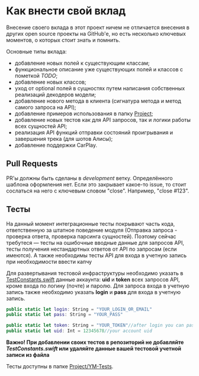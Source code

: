 # Как внести свой вклад

Внесение своего вклада в этот проект ничем не отличается внесения в других 
open source проекты на GitHub'e, но есть несколько ключевых моментов, о которых
стоит знать и помнить.

Основные типы вклада:
- добавление новых полей к существующим классам;
- функциональное описание уже существующих полей и классов с пометкой *TODO*;
- добавление новых классов;
- уход от optional полей в сущностях путем написания собственных реализаций декодеров модели;
- добавление нового метода в клиента (сигнатура метода и метод самого запроса на API);
- добавление примеров использования в папку [Project](Project);
- добавление новых тестов как для API запросов, так и логики работы всех сущностей API;
- реализация API функций отправки состояний проигрывания и завершения трека (для шотов Алисы);
- добавление поддержки CarPlay.

## Pull Requests

PR'ы должны быть сделаны в *development* ветку. Определённого шаблона оформления
нет. Если это закрывает какое-то issue, то стоит сослаться на него с ключевым
словом "close". Например, "close #123".

## Тесты

На данный момент интеграционные тесты покрывают часть кода, ответственную за штатное поведение модуля (Отправка запроса - проверка ответа, проверка парсинга сущностей). Поэтому сейчас требутеся — тесты на ошибочные вводные данные для запросов API, тесты получения нестандартных ответов от API по запросам (если имеются). А также необходимы тесты API для входа в учетную запись при необходимости ввести капчу

Для развертывания тестовой инфраструктуры необходимо указать в [TestConstants.swift](https://github.com/p0rterB/YM-API/blob/main/Project/YM-Tests/TestConstants.swift) данные аккаунта: **uid** и **token** всех запросов API, кроме входа по логину (почте) и паролю. Для запроса входа в учетную запись также необходимо указать **login** и **pass** для входа в учетную запись.
```swift
public static let login: String = "YOUR_LOGIN_OR_EMAIL"
public static let pass: String = "YOUR_PASS"

public static let token: String = "YOUR_TOKEN"//after login you can paste got token here
public static let uid: Int = 12345678//your account uid
```
**Важно! При добавлении своих тестов в репозиторий не добавляйте *TestConstants.swift* или удаляйте данные вашей тестовой учетной записи из файла**

Тесты доступны в папке [Project/YM-Tests](Project/YM-Tests).
